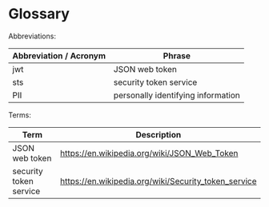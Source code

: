 # Glossary 

Abbreviations:

| Abbreviation / Acronym | Phrase  |
|----------|----------|
|   jwt | JSON web token    |
|   sts | security token service|
|   PII | personally identifying information |

Terms:

|   Term  | Description |
|---------|-------------|
|JSON web token | https://en.wikipedia.org/wiki/JSON_Web_Token | 
|security token service | https://en.wikipedia.org/wiki/Security_token_service |


